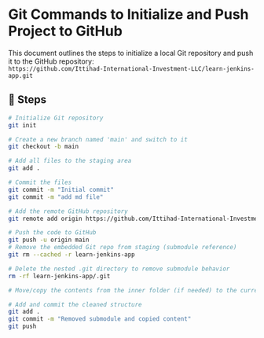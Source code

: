 # Git Commands to Initialize and Push Project to GitHub

This document outlines the steps to initialize a local Git repository and push it to the GitHub repository:  
`https://github.com/Ittihad-International-Investment-LLC/learn-jenkins-app.git`

## 🔧 Steps

```bash
# Initialize Git repository
git init

# Create a new branch named 'main' and switch to it
git checkout -b main

# Add all files to the staging area
git add .

# Commit the files
git commit -m "Initial commit"
git commit -m "add md file"

# Add the remote GitHub repository
git remote add origin https://github.com/Ittihad-International-Investment-LLC/learn-jenkins-app.git

# Push the code to GitHub
git push -u origin main
# Remove the embedded Git repo from staging (submodule reference)
git rm --cached -r learn-jenkins-app

# Delete the nested .git directory to remove submodule behavior
rm -rf learn-jenkins-app/.git

# Move/copy the contents from the inner folder (if needed) to the current directory

# Add and commit the cleaned structure
git add .
git commit -m "Removed submodule and copied content"
git push
